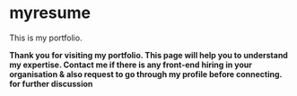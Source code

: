 # myresume

This is my portfolio.

**Thank you for visiting my portfolio. This page will help you to understand my expertise. Contact me if there is any front-end hiring in your organisation & also request to go through my profile before connecting. for further discussion**
